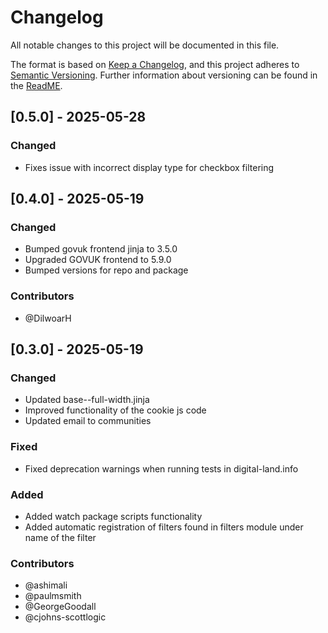 # Changelog

All notable changes to this project will be documented in this file.

The format is based on [Keep a Changelog](https://keepachangelog.com/en/1.0.0/),
and this project adheres to [Semantic Versioning](https://semver.org/spec/v2.0.0.html). Further information about versioning can be found in the [ReadME](/README.md#bumping-the-version).

## [0.5.0] - 2025-05-28

### Changed
- Fixes issue with incorrect display type for checkbox filtering

## [0.4.0] - 2025-05-19

### Changed
- Bumped govuk frontend jinja to 3.5.0
- Upgraded GOVUK frontend to 5.9.0
- Bumped versions for repo and package

### Contributors
- @DilwoarH

## [0.3.0] - 2025-05-19

### Changed
- Updated base--full-width.jinja
- Improved functionality of the cookie js code
- Updated email to communities

### Fixed
- Fixed deprecation warnings when running tests in digital-land.info

### Added
- Added watch package scripts functionality
- Added automatic registration of filters found in filters module under name of the filter

### Contributors
- @ashimali
- @paulmsmith
- @GeorgeGoodall
- @cjohns-scottlogic
